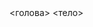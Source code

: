 <!DOCTYPE html>
<html lang="en">
<голова>
    <meta charset="UTF-8">
    <meta http-equiv="X-UA-совместимый" content="IE=edge">
    <meta name="viewport" content="width=device-width, initial-scale=1.0">
    <title>ГрумРум</title>
    <link rel="таблица стилей" href="qwe/style.css">
</head>
<тело>
  <?php
  включить 'nav.php';
  nav(3);
  ?>
</body>
</html>
